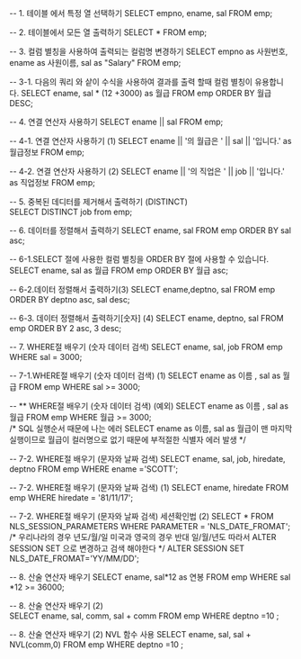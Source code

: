 -- 1. 테이블 에서 특정 열 선택하기 
SELECT empno, ename, sal 
    FROM emp;

-- 2. 테이블에서 모든 열 출력하기 
 SELECT * FROM emp;  

 -- 3. 컬럼 별칭을 사용하여 출력되는 컬럼명 변경하기 
 SELECT empno as 사원번호, ename as 사원이름, sal as "Salary"
    FROM emp;

-- 3-1. 다음의 쿼리 와 샅이 수식을 사용하여 결과를 출력 할때 컬럼  별칭이 유용합니다. 
 SELECT ename, sal * (12 +3000) as 월급 
    FROM emp 
    ORDER BY 월급 DESC; 
    
-- 4. 연결 연산자 사용하기 
    SELECT ename || sal 
         FROM emp;
         
-- 4-1. 연결 연산자 사용하기 (1) 
    SELECT ename || '의 월급은 ' || sal || '입니다.' as  월급정보 
        FROM  emp;
        
-- 4-2. 연결 연산자 사용하기 (2) 
    SELECT ename || '의 직업은 ' || job || '입니다.' as  직업정보 
        FROM  emp;
        
-- 5. 중복된 데디터를 제거해서 출력하기 (DISTINCT)          
    SELECT DISTINCT job 
        from emp;
        
-- 6. 데이터를 정렬해서 출력하기 
    SELECT ename, sal
        FROM emp 
        ORDER BY sal asc;
        
-- 6-1.SELECT 절에 사용한 컬럼 별칭을 ORDER BY 절에 사용할 수 있습니다.
    SELECT ename, sal as 월급 
       FROM emp 
       ORDER BY 월급 asc;
       
-- 6-2.데이터 정렬해서 출력하기(3) 
    SELECT ename,deptno, sal 
        FROM emp 
        ORDER BY deptno asc, sal desc;

-- 6-3. 데이터 정렬해서 출력하기[숫자] (4) 
    SELECT ename, deptno, sal
       FROM emp 
       ORDER BY 2 asc, 3 desc; 

-- 7. WHERE절 배우기 (숫자 데이터 검색) 
    SELECT ename, sal, job 
        FROM emp 
        WHERE sal = 3000;
        
-- 7-1.WHERE절 배우기 (숫자 데이터 검색) (1) 
    SELECT ename as 이름 , sal as  월급 
        FROM emp 
        WHERE sal >= 3000;
        
        
-- ** WHERE절 배우기 (숫자 데이터 검색) (예외) 
    SELECT ename as 이름 , sal as  월급 
        FROM emp 
        WHERE 월급 >= 3000;  
/* 
    SQL 실행순서 때문에 나는 에러 
    SELECT ename as 이름, sal as  월급이 맨 마지막 실행이므로 
    월급이 컬러명으로 없기 때문에 부적절한 식별자 에러 발생 
*/      

-- 7-2. WHERE절 배우기 (문자와 날짜 검색) 
     SELECT ename, sal, job, hiredate, deptno
        FROM emp 
        WHERE ename ='SCOTT';
        
--  7-2. WHERE절 배우기 (문자와 날짜 검색) (1) 
     SELECT ename, hiredate 
        FROM emp 
        WHERE hiredate = '81/11/17';
        
--  7-2. WHERE절 배우기 (문자와 날짜 검색) 세션확인법 (2) 
     SELECT * 
        FROM NLS_SESSION_PARAMETERS
        WHERE PARAMETER = 'NLS_DATE_FROMAT';
 /* 
  우리나라의 경우 년도/월/일
  미국과 영국의 경우 반대 일/월/년도 
  따라서  ALTER SESSION SET 으로 변경하고 검색 해야한다 
 */
  ALTER SESSION SET NLS_DATE_FROMAT='YY/MM/DD';



-- 8. 산술 연산자 배우기 
    SELECT ename, sal*12 as 연봉 
        FROM emp 
        WHERE sal *12 >= 36000;
        
-- 8. 산술 연산자 배우기 (2)        
    SELECT ename, sal, comm, sal + comm
        FROM emp
        WHERE deptno =10 ;

-- 8. 산술 연산자 배우기 (2) NVL 함수 사용 
        SELECT ename, sal, sal + NVL(comm,0)
        FROM emp
        WHERE deptno =10 ;

  